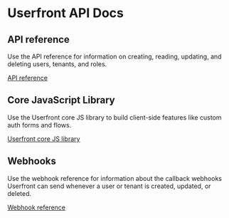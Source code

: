 # Userfront API Docs

## API reference

Use the API reference for information on creating, reading, updating, and deleting users, tenants, and roles.

[API reference](/api.html)

## Core JavaScript Library

Use the Userfront core JS library to build client-side features like custom auth forms and flows.

[Userfront core JS library](/js.html)

## Webhooks

Use the webhook reference for information about the callback webhooks Userfront can send whenever a user or tenant is created, updated, or deleted.

[Webhook reference](/webhooks.html)
